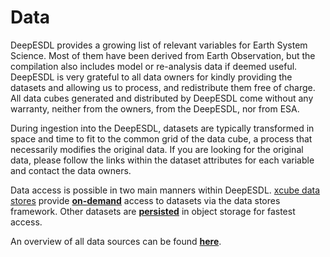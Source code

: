 # Data

DeepESDL provides a growing list of relevant variables for Earth System Science.
Most of them have been derived from Earth Observation, but the compilation also
includes model or re-analysis data if deemed useful.
DeepESDL is very grateful to all data owners for kindly providing the datasets
and allowing us to process, and redistribute them free of charge.
All data cubes generated and distributed by DeepESDL come without any warranty,
neither from the owners, from the DeepESDL, nor from ESA.

During ingestion into the DeepESDL, datasets are typically transformed in
space and
time to fit to the common grid of the data cube, a process that necessarily
modifies the original data. If you are looking for the original data, please
follow the links within the dataset attributes for each variable and contact
the data owners.


Data access is possible in two main manners within DeepESDL. [xcube
data stores](https://xcube.readthedocs.io/en/latest/dataaccess.html#available-data-stores) 
provide [**on-demand**](on-demand) access to datasets via the data stores framework.
Other datasets are [**persisted**](pre-generated) in object storage for
fastest access.

An overview of all data sources can be found [**here**](../../data).
